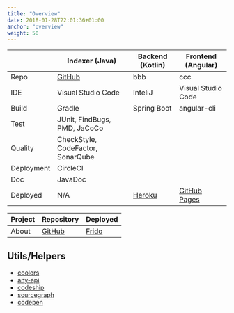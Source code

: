 ```yaml
---
title: "Overview"
date: 2018-01-28T22:01:36+01:00
anchor: "overview"
weight: 50
---
```


|  | Indexer (Java) | Backend (Kotlin) | Frontend (Angular) |
| ----- | -------------- | ---------------- | ------------------ |
| Repo | [GitHub](https://github.com/frido/mvnrepo-indexer) | bbb | ccc |
| IDE | Visual Studio Code  | InteliJ | Visual Studio Code |
| Build | Gradle | Spring Boot | angular-cli |
| Test | JUnit, FindBugs, PMD, JaCoCo |  |  |
| Quality | CheckStyle, CodeFactor, SonarQube |  |  |
| Deployment | CircleCI |  |  |
| Doc | JavaDoc  |  |  |
| Deployed | N/A | [Heroku](https://mvnrepo-backend.herokuapp.com/) | [GitHub Pages](https://frido.github.io/) |


| Project  | Repository                               | Deployed                                 |                                          
| -------- | ---------------------------------------- | ---------------------------------------- | 
| About    | [GitHub](https://github.com/frido/frido.github.io) | [Frido](https://frido.github.io/) | 

## Utils/Helpers

* [coolors](https://coolors.co/)
* [any-api](https://any-api.com/)
* [codeship](https://app.codeship.com/projects/214418)
* [sourcegraph](https://sourcegraph.com/?ref=stackshare)
* [codepen](http://codepen.io/nashvail/pen/VKkXLB)
